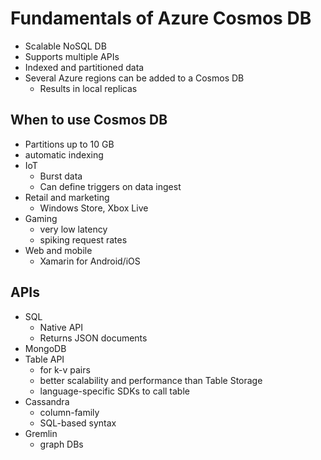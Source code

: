 # Fundamentals of Azure Cosmos DB
- Scalable NoSQL DB
- Supports multiple APIs
- Indexed and partitioned data
- Several Azure regions can be added to a Cosmos DB
  - Results in local replicas

## When to use Cosmos DB
- Partitions up to 10 GB
- automatic indexing
- IoT
  - Burst data
  - Can define triggers on data ingest
- Retail and marketing
  - Windows Store, Xbox Live
- Gaming
  - very low latency
  - spiking request rates
- Web and mobile
  - Xamarin for Android/iOS

## APIs
- SQL
  - Native API
  - Returns JSON documents
- MongoDB
- Table API
  - for k-v pairs
  - better scalability and performance than Table Storage
  - language-specific SDKs to call table
- Cassandra
  - column-family
  - SQL-based syntax
- Gremlin
  - graph DBs
